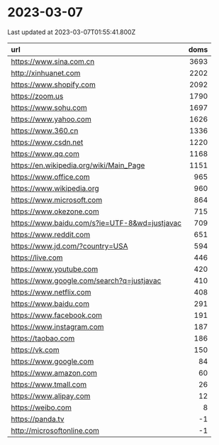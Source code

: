 # 2023-03-07

<!-- BEGIN -->
Last updated at 2023-03-07T01:55:41.800Z

url | doms
:- | -:
https://www.sina.com.cn | 3693
http://xinhuanet.com | 2202
https://www.shopify.com | 2092
https://zoom.us | 1790
https://www.sohu.com | 1697
https://www.yahoo.com | 1626
https://www.360.cn | 1336
https://www.csdn.net | 1220
https://www.qq.com | 1168
https://en.wikipedia.org/wiki/Main_Page | 1151
https://www.office.com | 965
https://www.wikipedia.org | 960
https://www.microsoft.com | 864
https://www.okezone.com | 715
https://www.baidu.com/s?ie=UTF-8&wd=justjavac | 709
https://www.reddit.com | 651
https://www.jd.com/?country=USA | 594
https://live.com | 446
https://www.youtube.com | 420
https://www.google.com/search?q=justjavac | 410
https://www.netflix.com | 408
https://www.baidu.com | 291
https://www.facebook.com | 191
https://www.instagram.com | 187
https://taobao.com | 186
https://vk.com | 150
https://www.google.com | 84
https://www.amazon.com | 60
https://www.tmall.com | 26
https://www.alipay.com | 12
https://weibo.com | 8
https://panda.tv | -1
http://microsoftonline.com | -1
<!-- END -->
